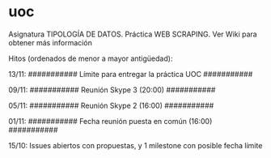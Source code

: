 # uoc
Asignatura TIPOLOGÍA DE DATOS. Práctica WEB SCRAPING. Ver Wiki para obtener más información

Hitos (ordenados de menor a mayor antigüedad):

13/11: ########### Límite para entregar la práctica UOC ###########

09/11: ########### Reunión Skype 3 (20:00) ###########

05/11: ########### Reunión Skype 2 (16:00) ###########

01/11: ########### Fecha reunión puesta en común (16:00) ###########

15/10: Issues abiertos con propuestas, y 1 milestone con posible fecha límite







